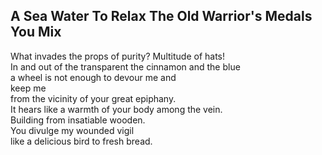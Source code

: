 A Sea Water To Relax The Old Warrior's Medals You Mix
-----------------------------------------------------
What invades the props of purity? Multitude of hats!  
In and out of the transparent the cinnamon and the blue  
a wheel is not enough to devour me and  
keep me  
from the vicinity of your great epiphany.  
It hears like a warmth of your body among the vein.  
Building from insatiable wooden.  
You divulge my wounded vigil  
like a delicious bird to fresh bread.  
